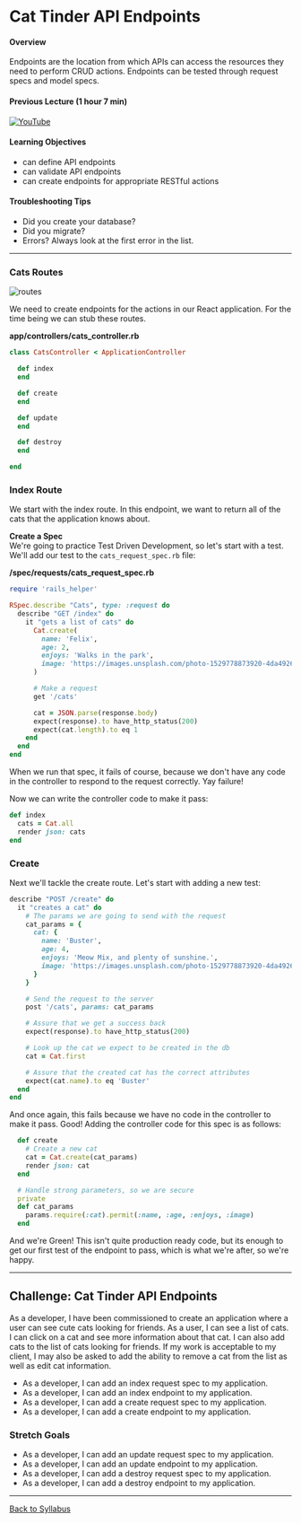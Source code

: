 # Cat Tinder API Endpoints

#### Overview
Endpoints are the location from which APIs can access the resources they need to perform CRUD actions. Endpoints can be tested through request specs and model specs.

#### Previous Lecture (1 hour 7 min)
[![YouTube](http://img.youtube.com/vi/7nHJ2G-FHl0/0.jpg)](https://www.youtube.com/watch?v=7nHJ2G-FHl0)

#### Learning Objectives
- can define API endpoints
- can validate API endpoints
- can create endpoints for appropriate RESTful actions

#### Troubleshooting Tips
- Did you create your database?
- Did you migrate?
- Errors? Always look at the first error in the list.

---
### Cats Routes

![routes](../assets/rails-routes.png)

We need to create endpoints for the actions in our React application. For the time being we can stub these routes.

**app/controllers/cats_controller.rb**
```ruby
class CatsController < ApplicationController

  def index
  end

  def create
  end

  def update
  end

  def destroy
  end

end
```

### Index Route
We start with the index route. In this endpoint, we want to return all of the cats that the application knows about.

**Create a Spec**  
We're going to practice Test Driven Development, so let's start with a test. We'll add our test to the `cats_request_spec.rb` file:

**/spec/requests/cats_request_spec.rb**
```ruby
require 'rails_helper'

RSpec.describe "Cats", type: :request do
  describe "GET /index" do
    it "gets a list of cats" do
      Cat.create(
        name: 'Felix',
        age: 2,
        enjoys: 'Walks in the park',
        image: 'https://images.unsplash.com/photo-1529778873920-4da4926a72c2?ixlib=rb-1.2.1&ixid=MnwxMjA3fDB8MHxwaG90by1wYWdlfHx8fGVufDB8fHx8&auto=format&fit=crop&w=1036&q=80'
      )

      # Make a request
      get '/cats'

      cat = JSON.parse(response.body)
      expect(response).to have_http_status(200)
      expect(cat.length).to eq 1
    end
  end
end
```

When we run that spec, it fails of course, because we don't have any code in the controller to respond to the request correctly. Yay failure!

Now we can write the controller code to make it pass:

```ruby
def index
  cats = Cat.all
  render json: cats
end
```

### Create
Next we'll tackle the create route.  Let's start with adding a new test:

```ruby
describe "POST /create" do
  it "creates a cat" do
    # The params we are going to send with the request
    cat_params = {
      cat: {
        name: 'Buster',
        age: 4,
        enjoys: 'Meow Mix, and plenty of sunshine.',
        image: 'https://images.unsplash.com/photo-1529778873920-4da4926a72c2?ixlib=rb-1.2.1&ixid=MnwxMjA3fDB8MHxwaG90by1wYWdlfHx8fGVufDB8fHx8&auto=format&fit=crop&w=1036&q=80'
      }
    }

    # Send the request to the server
    post '/cats', params: cat_params

    # Assure that we get a success back
    expect(response).to have_http_status(200)

    # Look up the cat we expect to be created in the db
    cat = Cat.first

    # Assure that the created cat has the correct attributes
    expect(cat.name).to eq 'Buster'
  end
end
```

And once again, this fails because we have no code in the controller to make it pass. Good! Adding the controller code for this spec is as follows:

```ruby
  def create
    # Create a new cat
    cat = Cat.create(cat_params)
    render json: cat
  end

  # Handle strong parameters, so we are secure
  private
  def cat_params
    params.require(:cat).permit(:name, :age, :enjoys, :image)
  end
```

And we're Green! This isn't quite production ready code, but its enough to get our first test of the endpoint to pass, which is what we're after, so we're happy.  

---
## Challenge: Cat Tinder API Endpoints
As a developer, I have been commissioned to create an application where a user can see cute cats looking for friends. As a user, I can see a list of cats. I can click on a cat and see more information about that cat. I can also add cats to the list of cats looking for friends. If my work is acceptable to my client, I may also be asked to add the ability to remove a cat from the list as well as edit cat information.

- As a developer, I can add an index request spec to my application.
- As a developer, I can add an index endpoint to my application.
- As a developer, I can add a create request spec to my application.
- As a developer, I can add a create endpoint to my application.

### Stretch Goals
- As a developer, I can add an update request spec to my application.
- As a developer, I can add an update endpoint to my application.
- As a developer, I can add a destroy request spec to my application.
- As a developer, I can add a destroy endpoint to my application.

---
[Back to Syllabus](../../README.md#cat-tinder-backend)
